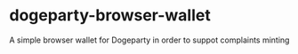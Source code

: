 # dogeparty-browser-wallet
A simple browser wallet for Dogeparty in order to suppot complaints minting

